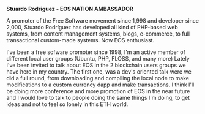 **Stuardo Rodriguez - EOS NATION AMBASSADOR**

A promoter of the Free Software movement since 1,998 and developer since 2,000, Stuardo Rodríguez has developed all kind of PHP-based web systems, from content management systems, blogs, e-commerce, to full transactional custom-made systems. Now EOS enthusiast.

I've been a free sofware promoter since 1998, I'm an active member of different local user groups (Ubuntu, PHP, FLOSS, and many more) Lately I've been invited to talk about EOS in the 2 blockchain users groups we have here in my country. The first one, was a dev's oriented talk were we did a full round, from downloading and compiling the local node to make modifications to a custom currency dapp and make transactions. I think I'll be doing more conference and more promotion of EOS in the near future and I would love to talk to people doing the same things I'm doing, to get ideas and not to feel so lonely in this ETH world.